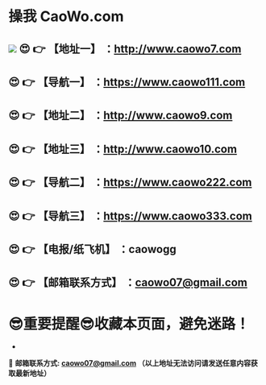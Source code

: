 # 操我 CaoWo.com
![](https://ae01.alicdn.com/kf/U2e0cdac66b94443ba4ee66790e532dc05.png)
:heart_eyes: :point_right: 【地址一】 ：http://www.caowo7.com
------
:heart_eyes: :point_right: 【导航一】 ：https://www.caowo111.com
------
:heart_eyes: :point_right: 【地址二】 ：http://www.caowo9.com
------
:heart_eyes: :point_right: 【地址三】 ：http://www.caowo10.com
------
:heart_eyes: :point_right: 【导航二】 ：https://www.caowo222.com
------
:heart_eyes: :point_right: 【导航三】 ：https://www.caowo333.com
------
:heart_eyes: :point_right: 【电报/纸飞机】 ：caowogg
------
:heart_eyes: :point_right: 【邮箱联系方式】 ：caowo07@gmail.com
------
:sunglasses:重要提醒:sunglasses:收藏本页面，避免迷路！
==

-

:e-mail: __邮箱联系方式: caowo07@gmail.com （以上地址无法访问请发送任意内容获取最新地址）__
